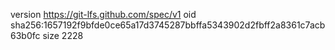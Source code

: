 version https://git-lfs.github.com/spec/v1
oid sha256:1657192f9bfde0ce65a17d3745287bbffa5343902d2fbff2a8361c7acb63b0fc
size 2228
